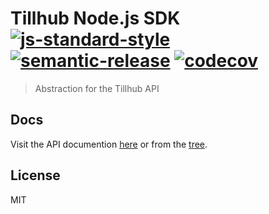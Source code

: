 # Tillhub Node.js SDK [![js-standard-style](https://img.shields.io/badge/code%20style-standard-brightgreen.svg)](http://standardjs.com) [![semantic-release](https://img.shields.io/badge/%20%20%F0%9F%93%A6%F0%9F%9A%80-semantic--release-e10079.svg)](https://github.com/semantic-release/semantic-release) [![codecov](https://codecov.io/gh/tillhub/tillhub-sdk-node/branch/master/graph/badge.svg)](https://codecov.io/gh/tillhub/tillhub-sdk-node)

> Abstraction for the Tillhub API

## Docs

Visit the API documention [here](https://tillhub.github.io/tillhub-sdk-node/) or from the [tree](https://github.com/tillhub/tillhub-sdk-node/blob/master/API.md).

## License

MIT
